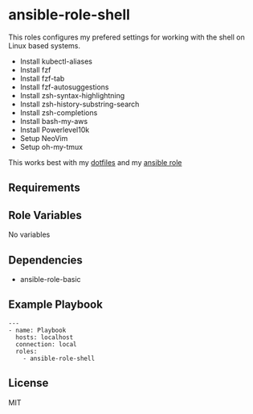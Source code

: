 ansible-role-shell
=========

This roles configures my prefered settings for working with the shell on Linux based systems.

- Install kubectl-aliases
- Install fzf
- Install fzf-tab
- Install fzf-autosuggestions
- Install zsh-syntax-highlightning
- Install zsh-history-substring-search
- Install zsh-completions
- Install bash-my-aws
- Install Powerlevel10k
- Setup NeoVim
- Setup oh-my-tmux

This works best with my [dotfiles](https://github.com/Allaman/dotfiles) and my [ansible role](https://github.com/Allaman/ansible-role-dotfiles)

Requirements
------------

Role Variables
--------------

No variables

Dependencies
------------

- ansible-role-basic

Example Playbook
----------------

```
---
- name: Playbook
  hosts: localhost
  connection: local
  roles:
    - ansible-role-shell
```

License
-------

MIT
